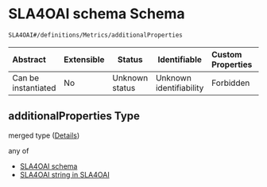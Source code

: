 # SLA4OAI schema Schema

```txt
SLA4OAI#/definitions/Metrics/additionalProperties
```




| Abstract            | Extensible | Status         | Identifiable            | Custom Properties | Additional Properties | Access Restrictions | Defined In                                                                       |
| :------------------ | ---------- | -------------- | ----------------------- | :---------------- | --------------------- | ------------------- | -------------------------------------------------------------------------------- |
| Can be instantiated | No         | Unknown status | Unknown identifiability | Forbidden         | Allowed               | none                | [SLA4OAI.schema.json\*](../../../out/SLA4OAI.schema.json "open original schema") |

## additionalProperties Type

merged type ([Details](sla4oai-definitions-metrics-additionalproperties.md))

any of

-   [SLA4OAI schema](sla4oai-definitions-metrics-additionalproperties-anyof-0.md "check type definition")
-   [SLA4OAI string in SLA4OAI](sla4oai-definitions-metrics-additionalproperties-anyof-1.md "check type definition")
